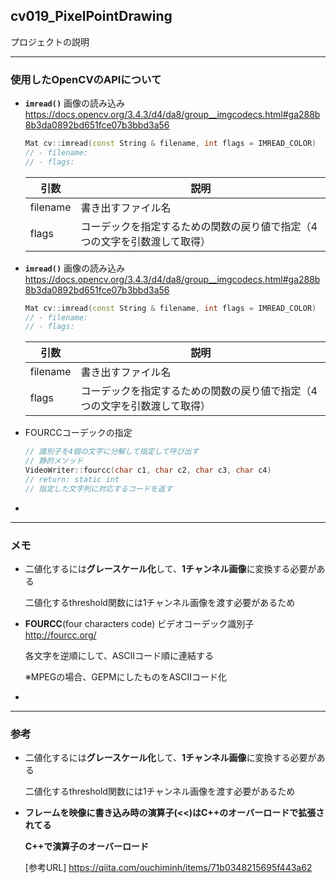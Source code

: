 ## cv019_PixelPointDrawing
プロジェクトの説明

---
### 使用したOpenCVのAPIについて

- **``imread()``**
  画像の読み込み
  https://docs.opencv.org/3.4.3/d4/da8/group__imgcodecs.html#ga288b8b3da0892bd651fce07b3bbd3a56

  ```C++
  Mat cv::imread(const String & filename, int flags = IMREAD_COLOR)	
  // - filename: 
  // - flags: 
  ```

  | 引数     | 説明                                                         |
  | -------- | ------------------------------------------------------------ |
  | filename | 書き出すファイル名                                           |
  | flags    | コーデックを指定するための関数の戻り値で指定（4つの文字を引数渡して取得） |



- **``imread()``**
  画像の読み込み
  https://docs.opencv.org/3.4.3/d4/da8/group__imgcodecs.html#ga288b8b3da0892bd651fce07b3bbd3a56

  ```C++
  Mat cv::imread(const String & filename, int flags = IMREAD_COLOR)	
  // - filename: 
  // - flags: 
  ```

  | 引数     | 説明                                                         |
  | -------- | ------------------------------------------------------------ |
  | filename | 書き出すファイル名                                           |
  | flags    | コーデックを指定するための関数の戻り値で指定（4つの文字を引数渡して取得） |




- FOURCCコーデックの指定

  ```C++
  // 識別子を4個の文字に分解して指定して呼び出す
  // 静的メソッド
  VideoWriter::fourcc(char c1, char c2, char c3, char c4)
  // return: static int
  // 指定した文字列に対応するコードを返す
  ```




- 

---
### メモ

- 二値化するには**グレースケール化**して、**1チャンネル画像**に変換する必要がある

  二値化するthreshold関数には1チャンネル画像を渡す必要があるため

- **FOURCC**(four characters code) ビデオコーデック識別子
  http://fourcc.org/

  各文字を逆順にして、ASCIIコード順に連結する

  ※MPEGの場合、GEPMにしたものをASCIIコード化

- 

------

### 参考

- 二値化するには**グレースケール化**して、**1チャンネル画像**に変換する必要がある

  二値化するthreshold関数には1チャンネル画像を渡す必要があるため

- **フレームを映像に書き込み時の演算子(<<)はC++のオーバーロードで拡張されてる**

  **C++で演算子のオーバーロード**

  [参考URL]
  https://qiita.com/ouchiminh/items/71b0348215695f443a62